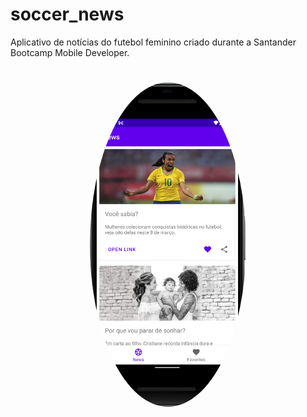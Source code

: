 # soccer_news
Aplicativo de notícias do futebol feminino criado durante a Santander Bootcamp Mobile Developer.

<h1 align="center">
  <img style="border-radius: 50%;" src="./assets/soccerNews.png" width="250px;" alt=""/>
  </h1>
